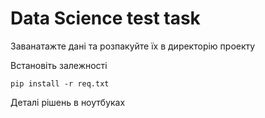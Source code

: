 # Data Science test task

Заванатажте дані та розпакуйте їх в директорію проекту

Встановіть залежності

    pip install -r req.txt

Деталі рішень в ноутбуках